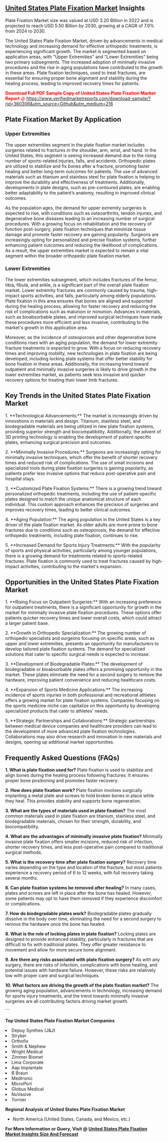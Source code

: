 <h2><a href="https://www.verifiedmarketreports.com/download-sample/?rid=360306&amp;utm_source=Github&amp;utm_medium=216" target="_blank">United States Plate Fixation Market</a> Insights</h2><p>Plate Fixation Market size was valued at USD 3.20 Billion in 2022 and is projected to reach USD 5.50 Billion by 2030, growing at a CAGR of 7.9% from 2024 to 2030.</p><p><p>The United States Plate Fixation Market, driven by advancements in medical technology and increasing demand for effective orthopedic treatments, is experiencing significant growth. The market is segmented based on application areas, with "Upper Extremities" and "Lower Extremities" being two primary subsegments. The increased adoption of minimally invasive procedures and the rise in aging populations have contributed to the growth in these areas. Plate fixation techniques, used to treat fractures, are essential for ensuring proper bone alignment and stability during the healing process, leading to improved recovery times for patients. <p><span class=""><span style="color: #ff0000;"><strong>Download Full PDF Sample Copy of United States Plate Fixation Market Report</strong> @ </span><a href="https://www.verifiedmarketreports.com/download-sample/?rid=360306&amp;utm_source=Github&amp;utm_medium=216" target="_blank">https://www.verifiedmarketreports.com/download-sample/?rid=360306&amp;utm_source=Github&amp;utm_medium=216</a></span></p></p><h2>Plate Fixation Market By Application</h2><h3>Upper Extremities</h3><p>The upper extremities segment in the plate fixation market includes surgeries related to fractures in the shoulder, arm, wrist, and hand. In the United States, this segment is seeing increased demand due to the rising number of sports-related injuries, falls, and accidents. Orthopedic plates are utilized to stabilize and fix bones after a fracture, promoting faster healing and better long-term outcomes for patients. The use of advanced materials such as titanium and stainless steel for plate fixation is helping to improve the durability and effectiveness of treatments. Additionally, developments in plate designs, such as pre-contoured plates, are enabling better adaptability to the patient’s anatomy, resulting in improved clinical outcomes.<p>As the population ages, the demand for upper extremity surgeries is expected to rise, with conditions such as osteoarthritis, tendon injuries, and degenerative bone diseases leading to an increasing number of surgical procedures. With a growing focus on rehabilitation and the recovery of function post-surgery, plate fixation techniques that minimize tissue damage and promote faster recovery are gaining popularity. Surgeons are increasingly opting for personalized and precise fixation systems, further enhancing patient outcomes and reducing the likelihood of complications. As a result, the upper extremities market is expected to remain a vital segment within the broader orthopedic plate fixation market.</p><h3>Lower Extremities</h3><p>The lower extremities subsegment, which includes fractures of the femur, tibia, fibula, and ankle, is a significant part of the overall plate fixation market. Lower extremity fractures are commonly caused by trauma, high-impact sports activities, and falls, particularly among elderly populations. Plate fixation in this area ensures that bones are aligned and supported during the healing process, allowing for faster recovery and reducing the risk of complications such as malunion or nonunion. Advances in materials, such as bioabsorbable plates, and improved surgical techniques have made these procedures more efficient and less invasive, contributing to the market's growth in this application area.<p>Moreover, as the incidence of osteoporosis and other degenerative bone conditions rises with an aging population, the demand for lower extremity fracture treatments is expected to grow. With a focus on reducing recovery times and improving mobility, new technologies in plate fixation are being developed, including locking plate systems that offer better stability for bone fixation in these areas. Additionally, the increasing trend toward outpatient and minimally invasive surgeries is likely to drive growth in the lower extremities market, as patients seek less invasive and quicker recovery options for treating their lower limb fractures.</p><h2>Key Trends in the United States Plate Fixation Market</h2><p>1. **Technological Advancements:** The market is increasingly driven by innovations in materials and design. Titanium, stainless steel, and biodegradable materials are being utilized in new plate fixation systems, providing superior strength and biocompatibility. Additionally, the advent of 3D printing technology is enabling the development of patient-specific plates, enhancing surgical precision and outcomes.</p><p>2. **Minimally Invasive Procedures:** Surgeons are increasingly opting for minimally invasive techniques, which offer the benefit of shorter recovery times and reduced risk of complications. The use of small incisions and specialized tools during plate fixation surgeries is gaining popularity, as patients prefer less invasive options that reduce post-operative pain and hospital stays.</p><p>3. **Customized Plate Fixation Systems:** There is a growing trend toward personalized orthopedic treatments, including the use of patient-specific plates designed to match the unique anatomical structure of each individual. This custom approach enhances the precision of surgeries and improves recovery times, leading to better clinical outcomes.</p><p>4. **Aging Population:** The aging population in the United States is a key driver of the plate fixation market. As older adults are more prone to bone fractures due to conditions such as osteoporosis, the demand for effective orthopedic treatments, including plate fixation, continues to rise.</p><p>5. **Increased Demand for Sports Injury Treatments:** With the popularity of sports and physical activities, particularly among younger populations, there is a growing demand for treatments related to sports-related fractures. Plate fixation is commonly used to treat fractures caused by high-impact activities, contributing to the market's expansion.</p><h2>Opportunities in the United States Plate Fixation Market</h2><p>1. **Rising Focus on Outpatient Surgeries:** With an increasing preference for outpatient treatments, there is a significant opportunity for growth in the market for minimally invasive plate fixation procedures. These options offer patients quicker recovery times and lower overall costs, which could attract a larger patient base.</p><p>2. **Growth in Orthopedic Specialization:** The growing number of orthopedic specialists and surgeons focusing on specific areas, such as upper and lower extremities, presents an opportunity for manufacturers to develop tailored plate fixation systems. The demand for specialized solutions that cater to specific surgical needs is expected to increase.</p><p>3. **Development of Biodegradable Plates:** The development of biodegradable or bioabsorbable plates offers a promising opportunity in the market. These plates eliminate the need for a second surgery to remove the hardware, improving patient convenience and reducing healthcare costs.</p><p>4. **Expansion of Sports Medicine Applications:** The increasing incidence of sports injuries in both professional and recreational athletes offers a growing market for plate fixation systems. Companies focusing on the sports medicine niche can capitalize on this opportunity by developing specialized products that cater to athletes' needs.</p><p>5. **Strategic Partnerships and Collaborations:** Strategic partnerships between medical device companies and healthcare providers can lead to the development of more advanced plate fixation technologies. Collaborations may also drive research and innovation in new materials and designs, opening up additional market opportunities.</p><h2>Frequently Asked Questions (FAQs)</h2><p><strong>1. What is plate fixation used for?</strong> Plate fixation is used to stabilize and align bones during the healing process following fractures. It ensures proper bone positioning and promotes faster recovery.</p><p><strong>2. How does plate fixation work?</strong> Plate fixation involves surgically implanting a metal plate and screws to hold broken bones in place while they heal. This provides stability and supports bone regeneration.</p><p><strong>3. What are the types of materials used in plate fixation?</strong> The most common materials used in plate fixation are titanium, stainless steel, and biodegradable materials, chosen for their strength, durability, and biocompatibility.</p><p><strong>4. What are the advantages of minimally invasive plate fixation?</strong> Minimally invasive plate fixation offers smaller incisions, reduced risk of infection, shorter recovery times, and less post-operative pain compared to traditional surgical methods.</p><p><strong>5. What is the recovery time after plate fixation surgery?</strong> Recovery time varies depending on the type and location of the fracture, but most patients experience a recovery period of 6 to 12 weeks, with full recovery taking several months.</p><p><strong>6. Can plate fixation systems be removed after healing?</strong> In many cases, plates and screws are left in place after the bone has healed. However, some patients may opt to have them removed if they experience discomfort or complications.</p><p><strong>7. How do biodegradable plates work?</strong> Biodegradable plates gradually dissolve in the body over time, eliminating the need for a second surgery to remove the hardware once the bone has healed.</p><p><strong>8. What is the role of locking plates in plate fixation?</strong> Locking plates are designed to provide enhanced stability, particularly in fractures that are difficult to fix with traditional plates. They offer greater resistance to movement and allow for more secure bone alignment.</p><p><strong>9. Are there any risks associated with plate fixation surgery?</strong> As with any surgery, there are risks of infection, complications with bone healing, and potential issues with hardware failure. However, these risks are relatively low with proper care and surgical techniques.</p><p><strong>10. What factors are driving the growth of the plate fixation market?</strong> The growing aging population, advancements in technology, increasing demand for sports injury treatments, and the trend towards minimally invasive surgeries are all contributing factors driving market growth.</p>```</p><p><strong>Top United States Plate Fixation Market Companies</strong></p><div data-test-id=""><p><li>Depuy Synthes (J&J)</li><li> Stryker</li><li> Orthofix</li><li> Smith & Nephew</li><li> Wright Medical</li><li> Zimmer Biomet</li><li> Lima Corporate</li><li> Aap Implantate</li><li> B Braun</li><li> Medtronic</li><li> MicroPort</li><li> Globus Medical</li><li> NuVasive</li><li> Tornier</li></p><div><strong>Regional Analysis of&nbsp;United States Plate Fixation Market</strong></div><ul><li dir="ltr"><p dir="ltr">North America&nbsp;(United States, Canada, and Mexico, etc.)</p></li></ul><p><strong>For More Information or Query, Visit @&nbsp;</strong><strong><a href="https://www.verifiedmarketreports.com/product/plate-fixation-market/?utm_source=Github&amp;utm_medium=216" target="_blank">United States Plate Fixation Market Insights Size And Forecast</a></strong></p></div>
